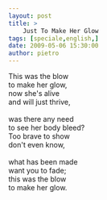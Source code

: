 ```yaml
---
layout: post
title: >
    Just To Make Her Glow
tags: [speciale,english,]
date: 2009-05-06 15:30:00
author: pietro
---
```

This was the blow<br/>to make her glow,<br/>now she's alive<br/>and will just thrive,<br/><br/>was there any need<br/>to see her body bleed?<br/>Too brave to show<br/>don't even know,<br/><br/>what has been made<br/>want you to fade;<br/>this was the blow<br/>to make her glow.
